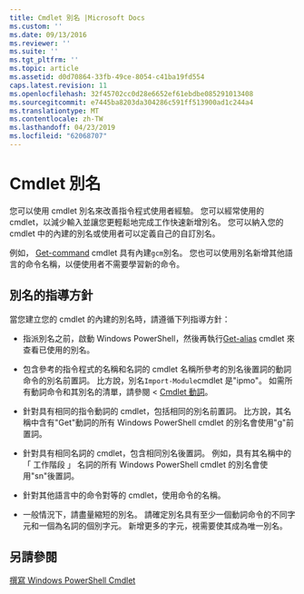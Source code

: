 ```yaml
---
title: Cmdlet 別名 |Microsoft Docs
ms.custom: ''
ms.date: 09/13/2016
ms.reviewer: ''
ms.suite: ''
ms.tgt_pltfrm: ''
ms.topic: article
ms.assetid: d0d70864-33fb-49ce-8054-c41ba19fd554
caps.latest.revision: 11
ms.openlocfilehash: 32f45702cc0d28e6652ef61ebdbe085291013408
ms.sourcegitcommit: e7445ba8203da304286c591ff513900ad1c244a4
ms.translationtype: MT
ms.contentlocale: zh-TW
ms.lasthandoff: 04/23/2019
ms.locfileid: "62068707"
---
```

# <a name="cmdlet-aliases"></a>Cmdlet 別名

您可以使用 cmdlet 別名來改善指令程式使用者經驗。 您可以經常使用的 cmdlet，以減少輸入並讓您更輕鬆地完成工作快速新增別名。 您可以納入您的 cmdlet 中的內建的別名或使用者可以定義自己的自訂別名。

例如， [Get-command](/powershell/module/microsoft.powershell.core/get-command) cmdlet 具有內建`gcm`別名。 您也可以使用別名新增其他語言的命令名稱，以便使用者不需要學習新的命令。

## <a name="alias-guidelines"></a>別名的指導方針

當您建立您的 cmdlet 的內建的別名時，請遵循下列指導方針：

- 指派別名之前，啟動 Windows PowerShell，然後再執行[Get-alias](/powershell/module/Microsoft.PowerShell.Utility/Get-Alias) cmdlet 來查看已使用的別名。

- 包含參考的指令程式的名稱和名詞的 cmdlet 名稱所參考的別名後置詞的動詞命令的別名前置詞。 比方說，別名`Import-Module`cmdlet 是"ipmo"。 如需所有動詞命令和其別名的清單，請參閱 < [Cmdlet 動詞](./approved-verbs-for-windows-powershell-commands.md)。

- 針對具有相同的指令動詞的 cmdlet，包括相同的別名前置詞。 比方說，其名稱中含有"Get"動詞的所有 Windows PowerShell cmdlet 的別名會使用"g"前置詞。

- 針對具有相同名詞的 cmdlet，包含相同別名後置詞。 例如，具有其名稱中的 「 工作階段 」 名詞的所有 Windows PowerShell cmdlet 的別名會使用"sn"後置詞。

- 針對其他語言中的命令對等的 cmdlet，使用命令的名稱。

- 一般情況下，請盡量縮短的別名。 請確定別名具有至少一個動詞命令的不同字元和一個為名詞的個別字元。 新增更多的字元，視需要使其成為唯一別名。

## <a name="see-also"></a>另請參閱

[撰寫 Windows PowerShell Cmdlet](./writing-a-windows-powershell-cmdlet.md)
